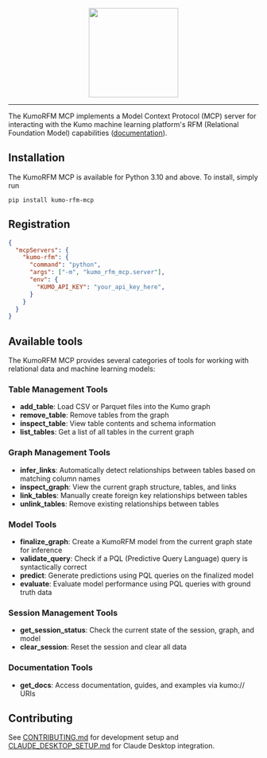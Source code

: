 <p align="center">
  <img height="180" src="https://s3.us-west-1.amazonaws.com/data.kumo.ai/img/kumo_pink_md.svg" />
</p>

______________________________________________________________________

The KumoRFM MCP implements a Model Context Protocol (MCP) server for
interacting with the Kumo machine learning platform's RFM (Relational Foundation Model)
capabilities ([documentation](https://github.com/kumo-ai/kumo-rfm-mcp/)).

## Installation

The KumoRFM MCP is available for Python 3.10 and above. To install, simply run

```
pip install kumo-rfm-mcp
```

## Registration


```json
{
  "mcpServers": {
    "kumo-rfm": {
      "command": "python",
      "args": ["-m", "kumo_rfm_mcp.server"],
      "env": {
        "KUMO_API_KEY": "your_api_key_here",
      }
    }
  }
}
```

## Available tools

The KumoRFM MCP provides several categories of tools for working with relational data and machine learning models:

### Table Management Tools

- **add_table**: Load CSV or Parquet files into the Kumo graph
- **remove_table**: Remove tables from the graph
- **inspect_table**: View table contents and schema information
- **list_tables**: Get a list of all tables in the current graph

### Graph Management Tools

- **infer_links**: Automatically detect relationships between tables based on matching column names
- **inspect_graph**: View the current graph structure, tables, and links
- **link_tables**: Manually create foreign key relationships between tables
- **unlink_tables**: Remove existing relationships between tables

### Model Tools

- **finalize_graph**: Create a KumoRFM model from the current graph state for inference
- **validate_query**: Check if a PQL (Predictive Query Language) query is syntactically correct
- **predict**: Generate predictions using PQL queries on the finalized model
- **evaluate**: Evaluate model performance using PQL queries with ground truth data

### Session Management Tools

- **get_session_status**: Check the current state of the session, graph, and model
- **clear_session**: Reset the session and clear all data

### Documentation Tools

- **get_docs**: Access documentation, guides, and examples via kumo:// URIs

## Contributing

See [CONTRIBUTING.md](CONTRIBUTING.md) for development setup and [CLAUDE_DESKTOP_SETUP.md](CLAUDE_DESKTOP_SETUP.md) for Claude Desktop integration.
